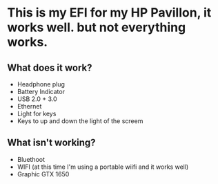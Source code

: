 # This is my EFI for my HP Pavillon, it works well. but not everything works.

## What does it work?
- Headphone plug
- Battery Indicator
- USB 2.0 + 3.0
- Ethernet
- Light for keys
- Keys to up and down the light of the screem

## What isn't working?
- Bluethoot
- WIFI (at this time I'm using a portable wiifi and it works well)
- Graphic GTX 1650
